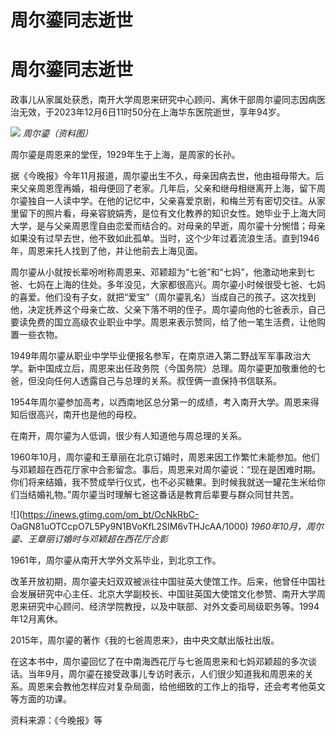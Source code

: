 # 周尔鎏同志逝世

# 周尔鎏同志逝世

政事儿从家属处获悉，南开大学周恩来研究中心顾问、离休干部周尔鎏同志因病医治无效，于2023年12月6日11时50分在上海华东医院逝世，享年94岁。

![](https://inews.gtimg.com/om_bt/OATzDwK8RfmS4BKdbAIgAxIlU_zdtVetQaeTt9jzhL6mcAA/1000)
_周尔鎏（资料图）_

周尔鎏是周恩来的堂侄，1929年生于上海，是周家的长孙。

据《今晚报》今年11月报道，周尔鎏出生不久，母亲因病去世，他由祖母带大。后来父亲周恩霔再婚，祖母便回了老家。几年后，父亲和继母相继离开上海，留下周尔鎏独自一人读中学。在他的记忆中，父亲喜爱京剧，和梅兰芳有密切交往。从家里留下的照片看，母亲容貌娟秀，是位有文化教养的知识女性。她毕业于上海大同大学，是与父亲周恩霔自由恋爱而结合的。对母亲的早逝，周尔鎏十分惋惜；母亲如果没有过早去世，他不致如此孤单。当时，这个少年过着流浪生活。直到1946年，周恩来托人找到了他，并让他前去上海见面。

周尔鎏从小就按长辈吩咐称周恩来、邓颖超为“七爸”和“七妈”，他激动地来到七爸、七妈在上海的住处。多年没见，大家都很高兴。周尔鎏小时候很受七爸、七妈的喜爱。他们没有子女，就把“爱宝”（周尔鎏乳名）当成自己的孩子。这次找到他，决定抚养这个母亲亡故、父亲下落不明的侄子。周尔鎏向他的七爸表示，自己要读免费的国立高级农业职业中学。周恩来表示赞同，给了他一笔生活费，让他购置一些衣物。

1949年周尔鎏从职业中学毕业便报名参军，在南京进入第二野战军军事政治大学。新中国成立后，周恩来出任政务院（今国务院）总理。周尔鎏更加敬重他的七爸，但没向任何人透露自己与总理的关系。叔侄俩一直保持书信联系。

1954年周尔鎏参加高考，以西南地区总分第一的成绩，考入南开大学。周恩来得知后很高兴，南开也是他的母校。

在南开，周尔鎏为人低调，很少有人知道他与周总理的关系。

1960年10月，周尔鎏和王章丽在北京订婚时，周恩来因工作繁忙未能参加。他们与邓颖超在西花厅家中合影留念。事后，周恩来对周尔鎏说：“现在是困难时期。你们将来结婚，我不赞成举行仪式，也不必买糖果。到时候我就送一罐花生米给你们当结婚礼物。”周尔鎏当时理解七爸这番话是教育后辈要与群众同甘共苦。

![](https://inews.gtimg.com/om_bt/OcNkRbC-
OaGN81uOTCcpO7L5Py9N1BVoKfL2SIM6vTHJcAA/1000) _1960年10月，周尔鎏、王章丽订婚时与邓颖超在西花厅合影_

1961年，周尔鎏从南开大学外文系毕业，到北京工作。

改革开放初期，周尔鎏夫妇双双被派往中国驻英大使馆工作。后来，他曾任中国社会发展研究中心主任、北京大学副校长、中国驻英国大使馆文化参赞、南开大学周恩来研究中心顾问、经济学院教授，以及中联部、对外文委司局级职务等。1994年12月离休。

2015年，周尔鎏的著作《我的七爸周恩来》，由中央文献出版社出版。

在这本书中，周尔鎏回忆了在中南海西花厅与七爸周恩来和七妈邓颖超的多次谈话。当年9月，周尔鎏在接受政事儿专访时表示，人们很少知道我和周恩来的关系。周恩来会教他怎样应对复杂局面，给他细致的工作上的指导，还会考考他英文等方面的功课。

资料来源：《今晚报》等

